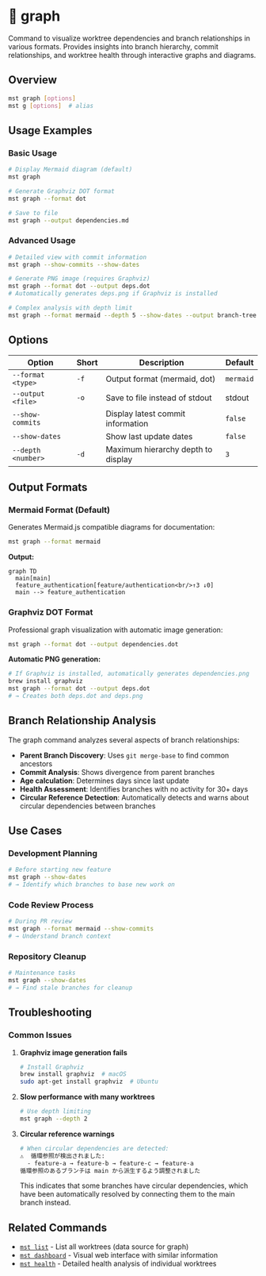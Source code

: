 # 🔸 graph

Command to visualize worktree dependencies and branch relationships in various formats. Provides insights into branch hierarchy, commit relationships, and worktree health through interactive graphs and diagrams.

## Overview

```bash
mst graph [options]
mst g [options]  # alias
```

## Usage Examples

### Basic Usage

```bash
# Display Mermaid diagram (default)
mst graph

# Generate Graphviz DOT format
mst graph --format dot

# Save to file
mst graph --output dependencies.md
```

### Advanced Usage

```bash
# Detailed view with commit information
mst graph --show-commits --show-dates

# Generate PNG image (requires Graphviz)
mst graph --format dot --output deps.dot
# Automatically generates deps.png if Graphviz is installed

# Complex analysis with depth limit
mst graph --format mermaid --depth 5 --show-dates --output branch-tree.md
```

## Options

| Option | Short | Description | Default |
|--------|-------|-------------|---------|
| `--format <type>` | `-f` | Output format (mermaid, dot) | `mermaid` |
| `--output <file>` | `-o` | Save to file instead of stdout | stdout |
| `--show-commits` | | Display latest commit information | `false` |
| `--show-dates` | | Show last update dates | `false` |
| `--depth <number>` | `-d` | Maximum hierarchy depth to display | `3` |

## Output Formats

### Mermaid Format (Default)

Generates Mermaid.js compatible diagrams for documentation:

```bash
mst graph --format mermaid
```

**Output:**
```mermaid
graph TD
  main[main]
  feature_authentication[feature/authentication<br/>↑3 ↓0]
  main --> feature_authentication
```

### Graphviz DOT Format

Professional graph visualization with automatic image generation:

```bash
mst graph --format dot --output dependencies.dot
```

**Automatic PNG generation:**
```bash
# If Graphviz is installed, automatically generates dependencies.png
brew install graphviz
mst graph --format dot --output deps.dot
# → Creates both deps.dot and deps.png
```

## Branch Relationship Analysis

The graph command analyzes several aspects of branch relationships:

- **Parent Branch Discovery**: Uses `git merge-base` to find common ancestors
- **Commit Analysis**: Shows divergence from parent branches  
- **Age calculation**: Determines days since last update
- **Health Assessment**: Identifies branches with no activity for 30+ days
- **Circular Reference Detection**: Automatically detects and warns about circular dependencies between branches

## Use Cases

### Development Planning

```bash
# Before starting new feature
mst graph --show-dates
# → Identify which branches to base new work on
```

### Code Review Process

```bash
# During PR review
mst graph --format mermaid --show-commits
# → Understand branch context
```

### Repository Cleanup

```bash
# Maintenance tasks
mst graph --show-dates
# → Find stale branches for cleanup
```

## Troubleshooting

### Common Issues

1. **Graphviz image generation fails**
   ```bash
   # Install Graphviz
   brew install graphviz  # macOS
   sudo apt-get install graphviz  # Ubuntu
   ```

2. **Slow performance with many worktrees**
   ```bash
   # Use depth limiting
   mst graph --depth 2
   ```

3. **Circular reference warnings**
   ```bash
   # When circular dependencies are detected:
   ⚠️  循環参照が検出されました:
     - feature-a → feature-b → feature-c → feature-a
   循環参照のあるブランチは main から派生するよう調整されました
   ```
   This indicates that some branches have circular dependencies, which have been automatically resolved by connecting them to the main branch instead.

## Related Commands

- [`mst list`](./list.md) - List all worktrees (data source for graph)
- [`mst dashboard`](./dashboard.md) - Visual web interface with similar information
- [`mst health`](./health.md) - Detailed health analysis of individual worktrees